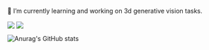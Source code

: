 🌱 I’m currently learning and working on 3d generative vision tasks.

<img align="center" src="https://github-readme-stats.vercel.app/api?username=silence-tang&theme=transparent&count_private=true"/>

<img align="center" src="https://github-readme-stats.vercel.app/api/top-langs/?username=silence-tang"/>


![Anurag's GitHub stats](https://github-readme-stats.vercel.app/api?username=silence-tang&theme=transparent&count_private=true)

